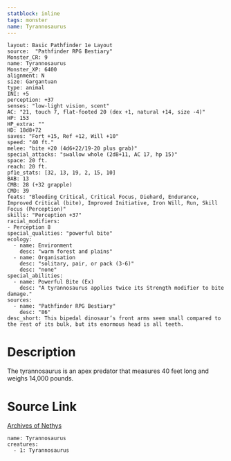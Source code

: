 ```yaml
---
statblock: inline
tags: monster
name: Tyrannosaurus
---
```

```statblock
layout: Basic Pathfinder 1e Layout
source:  "Pathfinder RPG Bestiary"
Monster_CR: 9
name: Tyrannosaurus
Monster_XP: 6400
alignment: N
size: Gargantuan
type: animal
INI: +5
perception: +37
senses: "low-light vision, scent"
AC: "21, touch 7, flat-footed 20 (dex +1, natural +14, size -4)"
HP: 153
HP_extra: ""
HD: 18d8+72
saves: "Fort +15, Ref +12, Will +10"
speed: "40 ft."
melee: "bite +20 (4d6+22/19-20 plus grab)"
special_attacks: "swallow whole (2d8+11, AC 17, hp 15)"
space: 20 ft.
reach: 20 ft.
pf1e_stats: [32, 13, 19, 2, 15, 10]
BAB: 13
CMB: 28 (+32 grapple)
CMD: 39
feats: "Bleeding Critical, Critical Focus, Diehard, Endurance, Improved Critical (bite), Improved Initiative, Iron Will, Run, Skill Focus (Perception)"
skills: "Perception +37"
racial_modifiers:
- Perception 8
special_qualities: "powerful bite"
ecology:
  - name: Environment
    desc: "warm forest and plains"
  - name: Organisation
    desc: "solitary, pair, or pack (3-6)"
    desc: "none"
special_abilities:
  - name: Powerful Bite (Ex)
    desc: "A tyrannosaurus applies twice its Strength modifier to bite damage."
sources:
  - name: "Pathfinder RPG Bestiary"
    desc: "86"
desc_short: This bipedal dinosaur’s front arms seem small compared to the rest of its bulk, but its enormous head is all teeth.
```
# Description
The tyrannosaurus is an apex predator that measures 40 feet long and weighs 14,000 pounds.
# Source Link
[Archives of Nethys](https://aonprd.com/MonsterDisplay.aspx?ItemName=Tyrannosaurus)
```encounter-table
name: Tyrannosaurus
creatures:
  - 1: Tyrannosaurus
```
